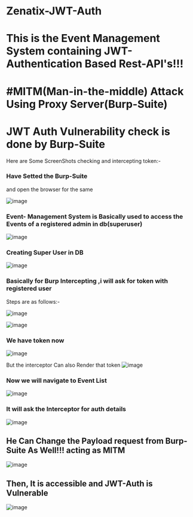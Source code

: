 # Zenatix-JWT-Auth
<h1>This is the Event Management System containing JWT- Authentication Based Rest-API's!!!</h1>
<h1>#MITM(Man-in-the-middle) Attack Using Proxy Server(Burp-Suite)</h1>
<h1>JWT Auth Vulnerability check is done by Burp-Suite </h1>
Here are Some  ScreenShots checking and intercepting token:-
<h3>Have Setted the Burp-Suite</h3> and open the browser for the same

![image](https://github.com/Harnyx-Dope/Zenatix-JWT-Auth/assets/85693353/f246babc-6c45-45ef-86c7-09c4119d330b)
<h3>Event- Management System is Basically used to access the Events of a registered admin in db(superuser)</h3>

![image](https://github.com/Harnyx-Dope/Zenatix-JWT-Auth/assets/85693353/dc48eae1-7dd4-4f8e-910c-59f3dcbe9c69)
<h3>Creating Super User in DB</h3>

![image](https://github.com/Harnyx-Dope/Zenatix-JWT-Auth/assets/85693353/67be4157-2edf-43a6-8760-abc09c35ca9a)
<h3>Basically  for Burp Intercepting ,i will ask for token with registered user</h3>
Steps are as follows:-

![image](https://github.com/Harnyx-Dope/Zenatix-JWT-Auth/assets/85693353/2435f693-7ae3-4c1f-96b1-f271abcd1e80)

![image](https://github.com/Harnyx-Dope/Zenatix-JWT-Auth/assets/85693353/186a10c5-e519-4ba4-a0f9-0122a597cce8)

<h3>We have token now </h3>

![image](https://github.com/Harnyx-Dope/Zenatix-JWT-Auth/assets/85693353/cc97062d-9f9e-4cf5-9d61-af4056fe3eb3)

But the interceptor Can also Render that token
![image](https://github.com/Harnyx-Dope/Zenatix-JWT-Auth/assets/85693353/9c587de8-95f6-4abf-a04e-f8053662b812)
<h3>Now we will navigate to Event List</h3>

![image](https://github.com/Harnyx-Dope/Zenatix-JWT-Auth/assets/85693353/57f2dd9f-0b71-4a6b-a2c7-0bdb7b68a09e)
<h3>It will ask the Interceptor for auth details</h3>

![image](https://github.com/Harnyx-Dope/Zenatix-JWT-Auth/assets/85693353/7cb2d49b-03cf-4cc7-8705-87bef4fa61dd)
<h2>He Can Change the Payload request from Burp-Suite As Well!!! acting as MITM</h2>

![image](https://github.com/Harnyx-Dope/Zenatix-JWT-Auth/assets/85693353/7e0788c9-5055-4537-8622-e14b21838416)
<h2>Then, It is accessible and JWT-Auth is Vulnerable</h2>

![image](https://github.com/Harnyx-Dope/Zenatix-JWT-Auth/assets/85693353/0e1072bf-8f0e-4fb8-9fa8-ef4fc28d5611)

